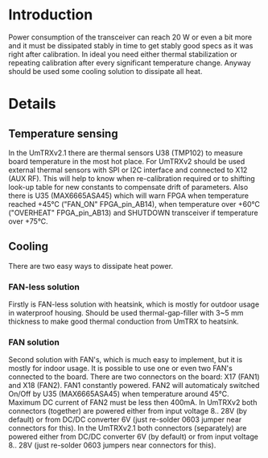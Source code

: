 # Introduction #

Power consumption of the transceiver can reach 20 W or even a bit more and it must be dissipated stably in time to get stably good specs as it was right after calibration. In ideal you need either thermal stabilization or repeating calibration after every significant temperature change. Anyway should be used some cooling solution to dissipate all heat.

# Details #

## Temperature sensing ##

In the UmTRXv2.1 there are thermal sensors U38 (TMP102) to measure board temperature in the most hot place. For UmTRXv2 should be used external thermal sensors with SPI or I2C interface and connected to X12 (AUX RF). This will help to know when re-calibration required or to shifting look-up table for new constants to compensate drift of parameters.
Also there is U35 (MAX6665ASA45) which will warn FPGA when temperature reached +45°C ("FAN\_ON" FPGA\_pin\_AB14), when temperature over +60°C ("OVERHEAT" FPGA\_pin\_AB13) and SHUTDOWN transceiver if temperature over  +75°C.

## Cooling ##

There are two easy ways to dissipate heat power.

### FAN-less solution ###

Firstly is FAN-less solution with heatsink, which is mostly for outdoor usage in waterproof housing. Should be used thermal-gap-filler with 3~5 mm thickness to make good thermal conduction from UmTRX to heatsink.

### FAN solution ###

Second solution with FAN's, which is much easy to implement, but it is mostly for indoor usage. It is possible to use one or even two FAN's connected to the board. There are two connectors on the board: X17 (FAN1) and X18 (FAN2). FAN1 constantly powered. FAN2 will automaticaly switched On/Off by U35 (MAX6665ASA45) when temperature around  45°C. Maximum DC current of  FAN2 must be less then 400mA.
In UmTRXv2 both connectors (together) are powered either from input voltage  8.. 28V (by default) or from DC/DC converter  6V (just re-solder 0603 jumper near connectors for this).
In  the UmTRXv2.1 both connectors (separately) are powered either  from DC/DC converter  6V (by default) or from input voltage  8.. 28V (just re-solder 0603 jumpers near connectors for this).